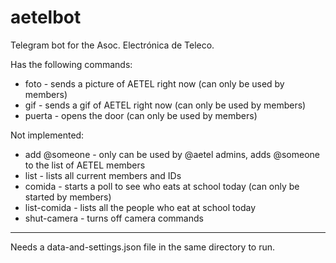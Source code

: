 # aetelbot

Telegram bot for the Asoc. Electrónica de Teleco.


Has the following commands:

* foto - sends a picture of AETEL right now (can only be used by members)
* gif - sends a gif of AETEL right now (can only be used by members)
* puerta - opens the door (can only be used by members)


Not implemented:

* add @someone - only can be used by @aetel admins, adds @someone to the list of AETEL members
* list - lists all current members and IDs
* comida - starts a poll to see who eats at school today (can only be started by members)
* list-comida - lists all the people who eat at school today
* shut-camera - turns off camera commands

---

Needs a data-and-settings.json file in the same directory to run.
